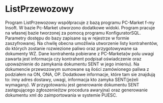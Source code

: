 # ListPrzewozowy
Program ListPrzewozowy współpracuje z bazą programu PC-Market f-my Insoft.
W bazie Pc-Market utworzono dodatkowe widoki. Program pracuje na własnej bazie tworzonej za pomocą programu KonfiguratorSQL.
Parametry dostępu do bazy zapisane są w rejestrze w formie zaszyfrowanej.
Na chwilę obecna umożliwia utworzenie listy kontrahentów, do których zostanie rozwiezione paliwo oraz przygotowywane sa dokumenty WZ. Dane kontrahenta pobierane z PC-Marketa(w polu uwagi zawarta jest informacja czy kontrahent podpisał oświadczenie oraz upoważnienie do zamykania dokumentu SENT w jego imieniu).
Na dokumencie przewozowym sumowane są ilości zamówionego paliwa z podziałem na ON, ONA, OP. Dodatkowe informacje, które tam sie znajdują to: inny adres dostawy, uwagi, informacja kto zamyka SENT(jeżeli wymagany).
W przygotowaniu jest generowanie dokumentu SENT zastępującego zgłoszenie(tzw procedura awaryjna) oraz generowanie dokumentu xml do zaimportowania w systemie PUESC.

